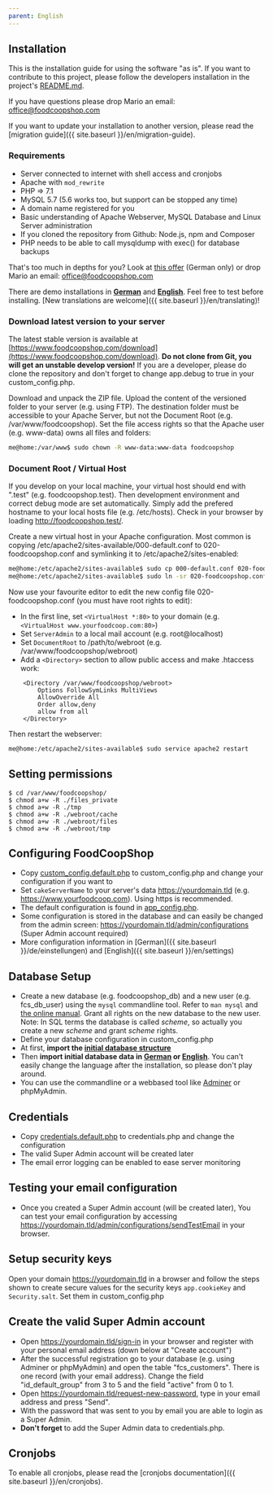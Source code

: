 ```yaml
---
parent: English
---
```

## Installation
This is the installation guide for using the software "as is". If you want to contribute to this project, please follow the developers installation in the project's [README.md]({{site.repo_url}}/blob/master/README.md).

If you have questions please drop Mario an email: office@foodcoopshop.com

If you want to update your installation to another version, please read the [migration guide]({{ site.baseurl }}/en/migration-guide).

### Requirements
* Server connected to internet with shell access and cronjobs
* Apache with `mod_rewrite`
* PHP => 7.1
* MySQL 5.7 (5.6 works too, but support can be stopped any time)
* A domain name registered for you
* Basic understanding of Apache Webserver, MySQL Database and Linux Server administration
* If you cloned the repository from Github: Node.js, npm and Composer
* PHP needs to be able to call mysqldump with exec() for database backups

That's too much in depths for you? Look at [this offer](https://www.foodcoopshop.com/das-angebot/) (German only) or drop Mario an email: office@foodcoopshop.com

There are demo installations in **[German](https://demo-de.foodcoopshop.com/)** and **[English](https://demo-en.foodcoopshop.com/)**. Feel free to test before installing. [New translations are welcome]({{ site.baseurl }}/en/translating)!

### Download latest version to your server
The latest stable version is available at [https://www.foodcoopshop.com/download](https://www.foodcoopshop.com/download). **Do not clone from Git, you will get an unstable develop version!** If you are a developer, please do clone the repository and don't forget to change app.debug to true in your custom_config.php.

Download and unpack the ZIP file. Upload the content of the versioned folder to your server (e.g. using FTP). The destination folder must be accessible to your Apache Server, but not the Document Root (e.g. /var/www/foodcoopshop).
Set the file access rights so that the Apache user (e.g. www-data) owns all files and folders:
```bash
me@home:/var/www$ sudo chown -R www-data:www-data foodcoopshop
```

### Document Root / Virtual Host
If you develop on your local machine, your virtual host should end with ".test" (e.g. foodcoopshop.test). Then development environment and correct debug mode are set automatically. Simply add the prefered hostname to your local hosts file (e.g. /etc/hosts). Check in your browser by loading http://foodcoopshop.test/.

Create a new virtual host in your Apache configuration. Most common is copying /etc/apache2/sites-available/000-default.conf to 020-foodcoopshop.conf and symlinking it to /etc/apache2/sites-enabled:

```bash
me@home:/etc/apache2/sites-available$ sudo cp 000-default.conf 020-foodcoopshop.conf
me@home:/etc/apache2/sites-available$ sudo ln -sr 020-foodcoopshop.conf ../sites-enabled
```

Now use your favourite editor to edit the new config file 020-foodcoopshop.conf (you must have root rights to edit):
* In the first line, set `<VirtualHost *:80>` to your domain (e.g. `<VirtualHost www.yourfoodcoop.com:80>`)
* Set `ServerAdmin` to a local mail account (e.g. root@localhost)
* Set `DocumentRoot` to /path/to/webroot (e.g. /var/www/foodcoopshop/webroot)
* Add a `<Directory>` section to allow public access and make .htaccess work:
```
    <Directory /var/www/foodcoopshop/webroot>
        Options FollowSymLinks MultiViews
        AllowOverride All
        Order allow,deny
        allow from all
    </Directory>
```

Then restart the webserver:
```bash
me@home:/etc/apache2/sites-available$ sudo service apache2 restart
```

## Setting permissions
```
$ cd /var/www/foodcoopshop/
$ chmod a+w -R ./files_private
$ chmod a+w -R ./tmp
$ chmod a+w -R ./webroot/cache
$ chmod a+w -R ./webroot/files
$ chmod a+w -R ./webroot/tmp
```

## Configuring FoodCoopShop
* Copy [custom_config.default.php]({{site.repo_url}}/blob/master/config/custom_config.default.php) to custom_config.php and change your configuration if you want to
* Set `cakeServerName` to your server's data https://yourdomain.tld (e.g. https://www.yourfoodcoop.com). Using https is recommended.
* The default configuration is found in [app_config.php]({{site.repo_url}}/blob/master/config/app_config.php).
* Some configuration is stored in the database and can easily be changed from the admin screen: https://yourdomain.tld/admin/configurations (Super Admin account required)
* More configuration information in [German]({{ site.baseurl }}/de/einstellungen) and [English]({{ site.baseurl }}/en/settings)

## Database Setup
* Create a new database (e.g. foodcoopshop_db) and a new user (e.g. fcs_db_user) using the `mysql` commandline tool. Refer to `man mysql` and [the online manual](https://dev.mysql.com/doc/refman/5.7/en/). Grant all rights on the new database to the new user. Note: In SQL terms the database is called _scheme_, so actually you create a new _scheme_ and grant _scheme_ rights.
* Define your database configuration in custom_config.php
* At first, **import the [initial database structure]({{site.repo_url}}/blob/master/config/sql/_installation/clean-db-structure.sql)**
* Then **import initial database data in [German]({{site.repo_url}}/blob/master/config/sql/_installation/clean-db-data-de_DE.sql) or [English]({{site.repo_url}}/blob/master/config/sql/_installation/clean-db-data-en_US.sql)**. You can't easily change the language after the installation, so please don't play around.
* You can use the commandline or a webbased tool like [Adminer](https://www.adminer.org/) or phpMyAdmin.

## Credentials
* Copy [credentials.default.php]({{site.repo_url}}/blob/master/config/credentials.default.php) to credentials.php and change the configuration
* The valid Super Admin account will be created later
* The email error logging can be enabled to ease server monitoring

## Testing your email configuration
* Once you created a Super Admin account (will be created later), You can test your email configuration by accessing https://yourdomain.tld/admin/configurations/sendTestEmail in your browser.

## Setup security keys
Open your domain https://yourdomain.tld in a browser and follow the steps shown to create secure values for the security keys ```app.cookieKey``` and ```Security.salt```. Set them in custom_config.php

## Create the valid Super Admin account
* Open https://yourdomain.tld/sign-in in your browser and register with your personal email address (down below at "Create account")
* After the successful registration go to your database (e.g. using Adminer or phpMyAdmin) and open the table "fcs_customers". There is one record (with your email address). Change the field "id_default_group" from 3 to 5 and  the field "active" from 0 to 1.
* Open https://yourdomain.tld/request-new-password, type in your email address and press "Send".
* With the password that was sent to you by email you are able to login as a Super Admin.
* **Don't forget** to add the Super Admin data to credentials.php.

## Cronjobs
To enable all cronjobs, please read the [cronjobs documentation]({{ site.baseurl }}/en/cronjobs).

